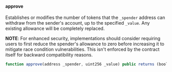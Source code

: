 #### approve

Establishes or modifies the number of tokens that the `_spender` address can withdraw from the sender's account, up to the specified `_value`. Any existing allowance will be completely replaced.

**NOTE**: For enhanced security, implementations should consider requiring users to first reduce the spender's allowance to zero before increasing it to mitigate race condition vulnerabilities. This isn't enforced by the contract itself for backward compatibility reasons.

``` js
function approve(address _spender, uint256 _value) public returns (bool success)
``` 